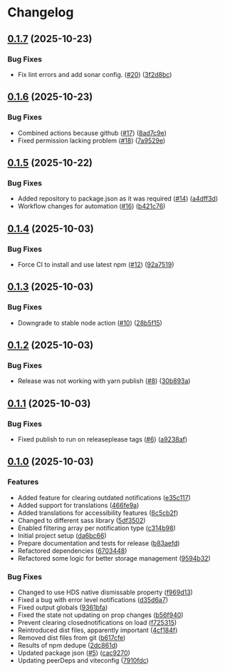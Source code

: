 # Changelog

## [0.1.7](https://github.com/City-of-Helsinki/react-helsinki-notification-manager/compare/react-helsinki-notification-manager-v0.1.6...react-helsinki-notification-manager-v0.1.7) (2025-10-23)


### Bug Fixes

* Fix lint errors and add sonar config. ([#20](https://github.com/City-of-Helsinki/react-helsinki-notification-manager/issues/20)) ([3f2d8bc](https://github.com/City-of-Helsinki/react-helsinki-notification-manager/commit/3f2d8bcf41d2a8813a1427bff092afac1e3eecd1))

## [0.1.6](https://github.com/City-of-Helsinki/react-helsinki-notification-manager/compare/react-helsinki-notification-manager-v0.1.5...react-helsinki-notification-manager-v0.1.6) (2025-10-23)

### Bug Fixes

- Combined actions because github ([#17](https://github.com/City-of-Helsinki/react-helsinki-notification-manager/issues/17)) ([8ad7c9e](https://github.com/City-of-Helsinki/react-helsinki-notification-manager/commit/8ad7c9ec593e116695f0ce7d46d5b164d8bcf2b6))
- Fixed permission lacking problem ([#18](https://github.com/City-of-Helsinki/react-helsinki-notification-manager/issues/18)) ([7a9529e](https://github.com/City-of-Helsinki/react-helsinki-notification-manager/commit/7a9529e0cf83e140d24b39cf17b8f77888d6c432))

## [0.1.5](https://github.com/City-of-Helsinki/react-helsinki-notification-manager/compare/react-helsinki-notification-manager-v0.1.4...react-helsinki-notification-manager-v0.1.5) (2025-10-22)

### Bug Fixes

- Added repository to package.json as it was required ([#14](https://github.com/City-of-Helsinki/react-helsinki-notification-manager/issues/14)) ([a4dff3d](https://github.com/City-of-Helsinki/react-helsinki-notification-manager/commit/a4dff3d7dad87c60264238f71d78a1b416e3042f))
- Workflow changes for automation ([#16](https://github.com/City-of-Helsinki/react-helsinki-notification-manager/issues/16)) ([b421c76](https://github.com/City-of-Helsinki/react-helsinki-notification-manager/commit/b421c76fb5e711707400e4ea86d185f41043e3d6))

## [0.1.4](https://github.com/City-of-Helsinki/react-helsinki-notification-manager/compare/react-helsinki-notification-manager-v0.1.3...react-helsinki-notification-manager-v0.1.4) (2025-10-03)

### Bug Fixes

- Force CI to install and use latest npm ([#12](https://github.com/City-of-Helsinki/react-helsinki-notification-manager/issues/12)) ([92a7519](https://github.com/City-of-Helsinki/react-helsinki-notification-manager/commit/92a75190ab862d7897f99f40be615bdd39eccf51))

## [0.1.3](https://github.com/City-of-Helsinki/react-helsinki-notification-manager/compare/react-helsinki-notification-manager-v0.1.2...react-helsinki-notification-manager-v0.1.3) (2025-10-03)

### Bug Fixes

- Downgrade to stable node action ([#10](https://github.com/City-of-Helsinki/react-helsinki-notification-manager/issues/10)) ([28b5f15](https://github.com/City-of-Helsinki/react-helsinki-notification-manager/commit/28b5f1586b80a40b4637cf6b4fc5454183d8ceae))

## [0.1.2](https://github.com/City-of-Helsinki/react-helsinki-notification-manager/compare/react-helsinki-notification-manager-v0.1.1...react-helsinki-notification-manager-v0.1.2) (2025-10-03)

### Bug Fixes

- Release was not working with yarn publish ([#8](https://github.com/City-of-Helsinki/react-helsinki-notification-manager/issues/8)) ([30b893a](https://github.com/City-of-Helsinki/react-helsinki-notification-manager/commit/30b893aade16208f92080a1804a477434449ca42))

## [0.1.1](https://github.com/City-of-Helsinki/react-helsinki-notification-manager/compare/react-helsinki-notification-manager-v0.1.0...react-helsinki-notification-manager-v0.1.1) (2025-10-03)

### Bug Fixes

- Fixed publish to run on releaseplease tags ([#6](https://github.com/City-of-Helsinki/react-helsinki-notification-manager/issues/6)) ([a9238af](https://github.com/City-of-Helsinki/react-helsinki-notification-manager/commit/a9238aff0f60bc8283caa4f5f6fb79638b4598e1))

## [0.1.0](https://github.com/City-of-Helsinki/react-helsinki-notification-manager/compare/react-helsinki-notification-manager-v0.0.1...react-helsinki-notification-manager-v0.1.0) (2025-10-03)

### Features

- Added feature for clearing outdated notifications ([e35c117](https://github.com/City-of-Helsinki/react-helsinki-notification-manager/commit/e35c117513afbebbc988a31ceeed8571514d75f5))
- Added support for translations ([466fe9a](https://github.com/City-of-Helsinki/react-helsinki-notification-manager/commit/466fe9a0dca35121bd515687d0313b9f486614aa))
- Added translations for accessibility features ([6c5cb2f](https://github.com/City-of-Helsinki/react-helsinki-notification-manager/commit/6c5cb2f35c37dfed27d204cc3387a87e3ebb0629))
- Changed to different sass library ([5df3502](https://github.com/City-of-Helsinki/react-helsinki-notification-manager/commit/5df3502cbe3cc82190f963ab947a345d4a362079))
- Enabled filtering array per notification type ([c314b98](https://github.com/City-of-Helsinki/react-helsinki-notification-manager/commit/c314b9863181dae6eef107b974f7d1b046c21411))
- Initial project setup ([da6bc66](https://github.com/City-of-Helsinki/react-helsinki-notification-manager/commit/da6bc6689aa0c0a7646defe941508d9bd390b4b4))
- Prepare documentation and tests for release ([b83aefd](https://github.com/City-of-Helsinki/react-helsinki-notification-manager/commit/b83aefd3bcb539b3e5be48661226a416e5c0ff66))
- Refactored dependencies ([6703448](https://github.com/City-of-Helsinki/react-helsinki-notification-manager/commit/670344867d99b2f85831602570df9a0a87daec3c))
- Refactored some logic for better storage management ([9594b32](https://github.com/City-of-Helsinki/react-helsinki-notification-manager/commit/9594b32b401443c72b916eb9f0fd81fb084de8df))

### Bug Fixes

- Changed to use HDS native dismissable property ([f969d13](https://github.com/City-of-Helsinki/react-helsinki-notification-manager/commit/f969d1305d012b933143652a4f0bbff25f2bc554))
- Fixed a bug with error level notifications ([d35d6a7](https://github.com/City-of-Helsinki/react-helsinki-notification-manager/commit/d35d6a74605ad092f5ab041546ffae8e9d98bd21))
- Fixed output globals ([9361bfa](https://github.com/City-of-Helsinki/react-helsinki-notification-manager/commit/9361bfa7ba8e67bbb114d37596abcb50e28a2d66))
- Fixed the state not updating on prop changes ([b56f940](https://github.com/City-of-Helsinki/react-helsinki-notification-manager/commit/b56f9400003480ba337249cfe75cda6425ddc075))
- Prevent clearing closednotifications on load ([f725315](https://github.com/City-of-Helsinki/react-helsinki-notification-manager/commit/f7253159322b4f08a60f07c19d8cc90a851b28aa))
- Reintroduced dist files, apparently important ([4cf184f](https://github.com/City-of-Helsinki/react-helsinki-notification-manager/commit/4cf184f10d81ed85229f1a9b6db66fa69fe843e9))
- Removed dist files from git ([b617cfe](https://github.com/City-of-Helsinki/react-helsinki-notification-manager/commit/b617cfe11ed42269d8342c269d1c8f5ba204ba18))
- Results of npm dedupe ([2dc861d](https://github.com/City-of-Helsinki/react-helsinki-notification-manager/commit/2dc861d688875994ba74698210d90279a69c7c94))
- Updated package json ([#5](https://github.com/City-of-Helsinki/react-helsinki-notification-manager/issues/5)) ([cac9270](https://github.com/City-of-Helsinki/react-helsinki-notification-manager/commit/cac9270b6b7ab1fec507883df0b44ede5359048f))
- Updating peerDeps and viteconfig ([7910fdc](https://github.com/City-of-Helsinki/react-helsinki-notification-manager/commit/7910fdc09824122cfa6de64fb293f09b77abff7b))
